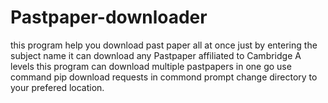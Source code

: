 # Pastpaper-downloader
this program help you download past paper all at once just by entering the subject name it can download any Pastpaper affiliated to Cambridge A levels this program can download multiple pastpapers in one go
use command pip download requests in commond prompt
change directory to your prefered location.
